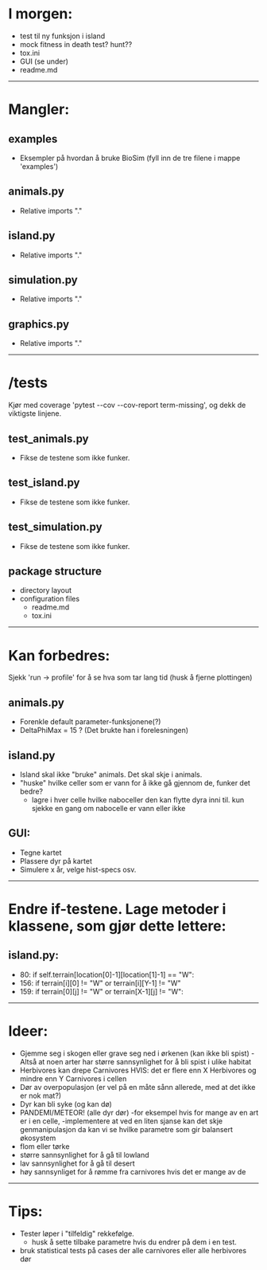 I morgen:
=========
* test til ny funksjon i island
* mock fitness in death test? hunt??
* tox.ini
* GUI (se under)
* readme.md

---------------------------------------------------------------------------------------------------

Mangler:
========

examples
--------
* Eksempler på hvordan å bruke BioSim (fyll inn de tre filene i mappe 'examples')

animals.py
----------
* Relative imports "."

island.py
---------
* Relative imports "."

simulation.py
-------------
* Relative imports "."

graphics.py
-----------
* Relative imports "."

---------------------------------------------------------------------------------------------------

/tests
======

Kjør med coverage 'pytest --cov --cov-report term-missing', og dekk de viktigste linjene.

test_animals.py
---------------
* Fikse de testene som ikke funker.

test_island.py
--------------
* Fikse de testene som ikke funker.

test_simulation.py
------------------
* Fikse de testene som ikke funker.

package structure
-----------------
* directory layout
* configuration files
  - readme.md
  - tox.ini

---------------------------------------------------------------------------------------------------

Kan forbedres:
==============

Sjekk 'run -> profile' for å se hva som tar lang tid (husk å fjerne plottingen)

animals.py
----------
* Forenkle default parameter-funksjonene(?)
* DeltaPhiMax = 15 ? (Det brukte han i forelesningen)

island.py
---------
* Island skal ikke "bruke" animals. Det skal skje i animals.
* "huske" hvilke celler som er vann for å ikke gå gjennom de, funker det bedre?
  - lagre i hver celle hvilke naboceller den kan flytte dyra inni til. kun sjekke en gang om 
    nabocelle er vann eller ikke

GUI:
----
* Tegne kartet
* Plassere dyr på kartet
* Simulere x år, velge hist-specs osv.

---------------------------------------------------------------------------------------------------

Endre if-testene. Lage metoder i klassene, som gjør dette lettere:
==================================================================

island.py:
----------
* 80: if self.terrain[location[0]-1][location[1]-1] == "W":
* 156: if terrain[i][0] != "W" or terrain[i][Y-1] != "W"
* 159: if terrain[0][j] != "W" or terrain[X-1][j] != "W":

---------------------------------------------------------------------------------------------------

Ideer:
======

* Gjemme seg i skogen eller grave seg ned i ørkenen (kan ikke bli spist)
  -Altså at noen arter har større sannsynlighet for å bli spist i ulike habitat
* Herbivores kan drepe Carnivores HVIS: det er flere enn X Herbivores og mindre enn Y Carnivores
 i cellen
* Dør av overpopulasjon (er vel på en måte sånn allerede, med at det ikke er nok mat?)
* Dyr kan bli syke (og kan dø)
* PANDEMI/METEOR! (alle dyr dør)
  -for eksempel hvis for mange av en art er i en celle,
  -implementere at ved en liten sjanse kan det skje genmanipulasjon
    da kan vi se hvilke parametre som gir balansert økosystem
* flom eller tørke
* større sannsynlighet for å gå til lowland
* lav sannsynlighet for å gå til desert
* høy sannsynliget for å rømme fra carnivores hvis det er mange av de

---------------------------------------------------------------------------------------------------

Tips:
=====

* Tester løper i "tilfeldig" rekkefølge.
  - husk å sette tilbake parametre hvis du endrer på dem i en test.
* bruk statistical tests på cases der alle carnivores eller alle herbivores dør
